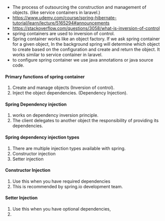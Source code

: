 - The process of outsourcing the construction and management of objects. (like service containers in laravel.)
- https://www.udemy.com/course/spring-hibernate-tutorial/learn/lecture/5165294#announcements
- https://stackoverflow.com/questions/3058/what-is-inversion-of-control
- spring containers are used to inversion of control.
- Spring container works like an object factory. If we ask spring container for a given object, In the background spring will determine which object to create based on the configuration and create and return the object. It works similar to service container in laravel.
- to configure spring container we use java annotations or java source code.

#### Primary functions of spring container
1. Create and manage objects (Inversion of control).
2. Inject the object dependencies. (Dependency Injection).

#### Spring Dependency injection
1. works on dependency inversion principle.
2. The client delegates to another object the responsibility of providing its dependencies.

#### Spring dependency injection types
1. There are multiple injection types available with spring.
2. Constructor injection
3. Setter injection
#### Constructor Injection
1. Use this when you have required dependencies
2. This is recommended by spring.io development team.
#### Setter Injection
1. Use this when you have optional dependencies,
2. 